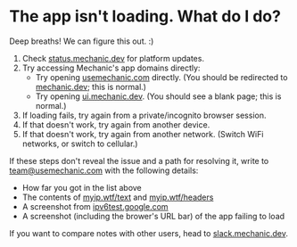# The app isn't loading. What do I do?

Deep breaths! We can figure this out. :)

1. Check [status.mechanic.dev](https://status.mechanic.dev/) for platform updates.
2. Try accessing Mechanic's app domains directly:
   * Try opening [usemechanic.com](https://usemechanic.com/) directly. (You should be redirected to [mechanic.dev](https://mechanic.dev/); this is normal.)
   * Try opening [ui.mechanic.dev](https://ui.mechanic.dev/). (You should see a blank page; this is normal.)
3. If loading fails, try again from a private/incognito browser session.
4. If that doesn't work, try again from another device.
5. If that doesn't work, try again from another network. (Switch WiFi networks, or switch to cellular.)

If these steps don't reveal the issue and a path for resolving it, write to [team@usemechanic.com](mailto:team@usemechanic.com) with the following details:

* How far you got in the list above
* The contents of [myip.wtf/text](https://myip.wtf/text) and [myip.wtf/headers](https://myip.wtf/headers)
* A screenshot from [ipv6test.google.com](https://ipv6test.google.com/)
* A screenshot (including the brower's URL bar) of the app failing to load

If you want to compare notes with other users, head to [slack.mechanic.dev](https://slack.mechanic.dev/).
